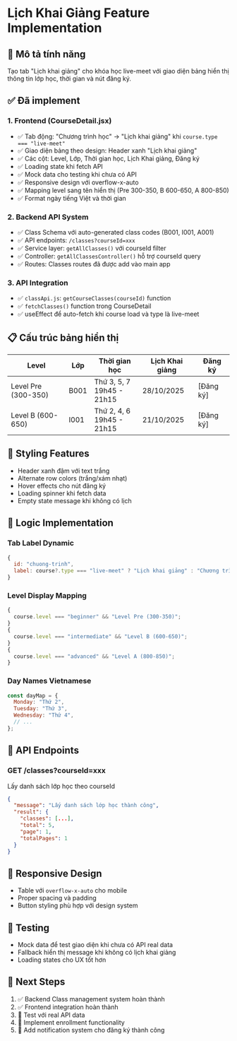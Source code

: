 # Lịch Khai Giảng Feature Implementation

## 🎯 Mô tả tính năng

Tạo tab "Lịch khai giảng" cho khóa học live-meet với giao diện bảng hiển thị thông tin lớp học, thời gian và nút đăng ký.

## ✅ Đã implement

### 1. Frontend (CourseDetail.jsx)

- ✅ Tab động: "Chương trình học" → "Lịch khai giảng" khi `course.type === "live-meet"`
- ✅ Giao diện bảng theo design: Header xanh "Lịch khai giảng"
- ✅ Các cột: Level, Lớp, Thời gian học, Lịch Khai giảng, Đăng ký
- ✅ Loading state khi fetch API
- ✅ Mock data cho testing khi chưa có API
- ✅ Responsive design với overflow-x-auto
- ✅ Mapping level sang tên hiển thị (Pre 300-350, B 600-650, A 800-850)
- ✅ Format ngày tiếng Việt và thời gian

### 2. Backend API System

- ✅ Class Schema với auto-generated class codes (B001, I001, A001)
- ✅ API endpoints: `/classes?courseId=xxx`
- ✅ Service layer: `getAllClasses()` với courseId filter
- ✅ Controller: `getAllClassesController()` hỗ trợ courseId query
- ✅ Routes: Classes routes đã được add vào main app

### 3. API Integration

- ✅ `classApi.js`: `getCourseClasses(courseId)` function
- ✅ `fetchClasses()` function trong CourseDetail
- ✅ useEffect để auto-fetch khi course load và type là live-meet

## 📋 Cấu trúc bảng hiển thị

| Level               | Lớp  | Thời gian học                | Lịch Khai giảng | Đăng ký   |
| ------------------- | ---- | ---------------------------- | --------------- | --------- |
| Level Pre (300-350) | B001 | Thứ 3, 5, 7<br>19h45 - 21h15 | 28/10/2025      | [Đăng ký] |
| Level B (600-650)   | I001 | Thứ 2, 4, 6<br>19h45 - 21h15 | 21/10/2025      | [Đăng ký] |

## 🎨 Styling Features

- Header xanh đậm với text trắng
- Alternate row colors (trắng/xám nhạt)
- Hover effects cho nút đăng ký
- Loading spinner khi fetch data
- Empty state message khi không có lịch

## 🔧 Logic Implementation

### Tab Label Dynamic

```jsx
{
  id: "chuong-trinh",
  label: course?.type === "live-meet" ? "Lịch khai giảng" : "Chương trình học"
}
```

### Level Display Mapping

```jsx
{
  course.level === "beginner" && "Level Pre (300-350)";
}
{
  course.level === "intermediate" && "Level B (600-650)";
}
{
  course.level === "advanced" && "Level A (800-850)";
}
```

### Day Names Vietnamese

```jsx
const dayMap = {
  Monday: "Thứ 2",
  Tuesday: "Thứ 3",
  Wednesday: "Thứ 4",
  // ...
};
```

## 🚀 API Endpoints

### GET /classes?courseId=xxx

Lấy danh sách lớp học theo courseId

```json
{
  "message": "Lấy danh sách lớp học thành công",
  "result": {
    "classes": [...],
    "total": 5,
    "page": 1,
    "totalPages": 1
  }
}
```

## 📱 Responsive Design

- Table với `overflow-x-auto` cho mobile
- Proper spacing và padding
- Button styling phù hợp với design system

## 🧪 Testing

- Mock data để test giao diện khi chưa có API real data
- Fallback hiển thị message khi không có lịch khai giảng
- Loading states cho UX tốt hơn

## 🎯 Next Steps

1. ✅ Backend Class management system hoàn thành
2. ✅ Frontend integration hoàn thành
3. 🔄 Test với real API data
4. 🔄 Implement enrollment functionality
5. 🔄 Add notification system cho đăng ký thành công
